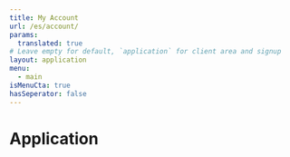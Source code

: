 ```yaml
---
title: My Account
url: /es/account/
params:
  translated: true
# Leave empty for default, `application` for client area and signup
layout: application
menu:
  - main
isMenuCta: true
hasSeperator: false
---
```

# Application